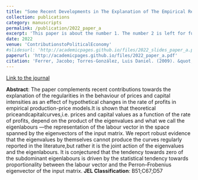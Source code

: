 ```yaml
---
title: "Some Recent Developments in The Explanation of The Empirical Relationship Between Prices and Distribution"
collection: publications
category: manuscripts
permalink: /publication/2022_paper_a
excerpt: 'This paper is about the number 1. The number 2 is left for future work.'
date: 2022
venue: 'ContributionstoPoliticalEconomy'
#slidesurl: 'http://academicpages.github.io/files/2022_slides_paper_a.pdf'
paperurl: 'http://academicpages.github.io/files/2022_paper_a.pdf'
citation: 'Ferrer, Jacobo; Torres-González, Luis Daniel. (2009). &quot;Some Recent Developments in The Explanation of The Empirical Relationship Between Prices and Distribution &quot; <i>ContributionstoPoliticalEconomy</i>. vol. 41, 35-64'
---
```


[Link to the journal](https://doi.org/10.1093/cpe/bzac002)

**Abstract**: The paper complements recent contributions towards the explanation of the regularities in the behaviour of prices and capital intensities as an effect of hypothetical changes in the rate of profits in empirical production-price models.It is shown that theoretical priceandcapitalcurves,i.e. prices and capital values as a function of the rate of profits, depend on the product of the eigenvalues and what we call the eigenlabours —the representation of the labour vector in the space spanned by the eigenvectors of the input matrix. We report robust evidence that the eigenvalues by themselves cannot produce the curves regularly reported in the literature,but rather it is the joint action of the eigenvalues and the eigenlabours. It is conjectured that the tendency towards zero of the subdominant eigenlabours is driven by the statistical tendency towards proportionality between the labour vector and the Perron–Frobenius eigenvector of the input matrix.
**JEL Classification**: B51;C67;D57
